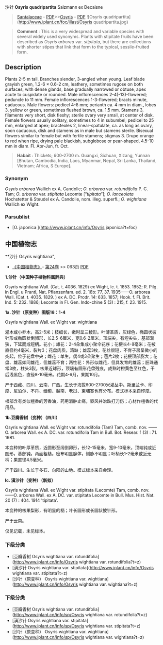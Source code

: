 沙针 **Osyris quadripartita** Salzmann ex Decaisne

> [Santalaceae](http://www.iplant.cn/info/Santalaceae?t=foc) - [PDF](http://www.iplant.cn/foc/pdf/Santalaceae.pdf)>>[Osyris](http://www.iplant.cn/info/Osyris?t=foc) - [PDF](http://www.iplant.cn/foc/pdf/Osyris.pdf)
![Osyris quadripartita](http://www.iplant.cn/foc/illast/Osyris quadripartita.jpg)

> **Comment** : 
> This is a very widespread and variable species with several widely used synonyms. Plants with stipitate fruits have been described as *Osyris* *arborea* var. *stipitata*, but there are collections with shorter stipes that link that form to the typical, sessile-fruited form.

## Description

Plants 2-5 m tall. Branches slender, 3-angled when young. Leaf blade grayish green, 1.2-6 × 0.6-2 cm, leathery, sometimes rugose on both surfaces, with dense glands, base gradually narrowed or obtuse, apex acute to cuspidate or rounded. Male inflorescences 2-4(-13)-flowered; peduncle to 11 mm. Female inflorescences 1-3-flowered; bracts minute, caducous. Male flowers: pedicel 4-8 mm; perianth ca. 4 mm in diam., lobes 3, yellow or green, sometimes flushed brown, ca. 1.5 mm. Stamens 3, filaments very short, disk fleshy; sterile ovary very small, at center of disk. Female flowers usually solitary, sometimes to 4 in subumbel; pedicel to 25 mm, enlarged at apex; bracteoles 2, linear-spatulate, ca. as long as ovary, soon caducous, disk and stamens as in male but stamens sterile. Bisexual flowers similar to female but with fertile stamens; stigmas 3. Drupe orange to red when ripe, drying pale blackish, subglobose or pear-shaped, 4.5-10 mm in diam. Fl. Apr-Jun, fr. Oct.

> **Habait** : 
> Thickets; 600-2700 m. Guangxi, Sichuan, Xizang, Yunnan [Bhutan, Cambodia, India, Laos, Myanmar, Nepal, Sri Lanka, Thailand, Vietnam; Africa, S Europe].

### Synonym
*Osyris* *arborea* Wallich ex A. Candolle; *O*. *arborea* var. *rotundifolia* P. C. Tam; *O*. *arborea* var. *stipitata* Lecomte [“*tipitata*”]; *O*. *lanceolata* Hochstetter & Steudel ex A. Candolle, nom. illeg. superfl.; *O*. *wightiana* Wallich ex Wight.

### Parsublist

* [O.  japonica  ](http://www.iplant.cn/info/Osyris japonica?t=foc)

## 中国植物志

**沙针 Osyris wightiana",

* [《中国植物志》](http://www.iplant.cn/frps)- [第24卷](http://www.iplant.cn/frps/vol/24) >> 063页 [PDF](http://www.iplant.cn/frps/pdf/24/063a.pdf)

**1.沙针（中国种子植物科属辞典）**

Osyris wightiana Wall. (Cat. t. 4036. 1829) ex Wight, Ic. t. 1853. 1852; R. Pilg. in Engl. u Prantl, Nat. Pflanzenfam. ed. 2. 16b: 77, 37. 1935——O. arborea Wall. (Cat. t. 4035. 1829. ) ex A. DC. Prodr. 14: 633. 1857; Hook. f. Fl. Brit. Ind. 5: 232. 1886; Lecomte in Fl. Gen. Indo-chine 5 (3) : 215, f. 23. 1915.

**1a. 沙针（原变种）图版16：1-4**

Osyris wightiana Wall. ex Wight var. wightiana

灌木或小乔木，高2-5米；枝细长，嫩时呈三棱形。叶薄革质，灰绿色，椭圆状披针形或椭圆状倒卵形，长2.5-6厘米，宽0.6-2厘米，顶端尖，有短尖头，基部渐狭，下延而成短柄。花小；雄花：2-4朵集成小聚伞花序；花梗长4-8毫米；花被直径约4毫米，裂片3；花盘肉质，湾缺；雄蕊3枚，花丝很短，不育子房呈微小的突起，位于花盘中央；雌花：单生，偶4或3朵聚生；苞片2枚；花梗顶部膨大；花盘、雄蕊如同雄花，但雄蕊不育；两性花：外形似雌花，但具发育的雄蕊；胚珠通常3枚，柱头3裂。核果近球形，顶端有圆形花盘残痕，成熟时橙黄色至红色，干后浅黑色，直径8-10毫米。花期4-6月，果期10月。

产于西藏、四川、云南、广西。生长于海拔600-2700米灌丛中。斯里兰卡、印度、尼泊尔、不丹、缅甸、越南、老挝、柬埔寨也有分布。模式标本采自印度。

根部含有类似檀香的芳香油，药用消肿止痛，驱风并治跌打刀伤；心材作檀香的代用品。

**1b.豆瓣香树（变种）（四川）**

Osyris wightiana Wall. ex Wight var. rotundifolia (Tam) Tam, comb. nov. ——O. arborea Wall. ex A. DC. var. rotundifolia Tam in Bull. Bot. Resear. 1 (3) : 71. 1981.

本变种的叶厚革质，近圆形至阔倒卵形，长12-15毫米，宽9-10毫米，顶端钝或近圆形，基部钝，两面粗糙，密布明显腺体，侧脉不明显；叶柄长1-2毫米或近无柄；果直径4.5毫米。

产于四川。生长于多石、向阳的山地。模式标本采自会理。

**lc. 滇沙针（变种）（新拟）**

Osyris wightiana Wall. ex Wight var. stipitata (Lecomte) Tam, comb. nov. ——O. arborea Wall. ex A. DC. var. stipitata Lecomte in Bull. Mus. Hist. Nat. 20 (7) : 404. 1914 'tipitata'.

本变种的核果梨形，有明显的柄；叶长圆形或长圆状披针形。

产于云南。

仅见记载，未见标本。

### 下级分类
* [豆瓣香树  Osyris wightiana var. rotundifolia](http://www.iplant.cn/info/Osyris wightiana var. rotundifolia?t=z)
* [滇沙针  Osyris wightiana var. stipitata](http://www.iplant.cn/info/Osyris wightiana var. stipitata?t=z)
* [沙针（原变种）  Osyris wightiana var. wightiana](http://www.iplant.cn/info/Osyris wightiana var. wightiana?t=z)

### 下级分类
* [豆瓣香树  Osyris wightiana var. rotundifolia](http://www.iplant.cn/info/sp/Osyris wightiana var. rotundifolia?t=z)
* [滇沙针  Osyris wightiana var. stipitata](http://www.iplant.cn/info/sp/Osyris wightiana var. stipitata?t=z)
* [沙针（原变种）  Osyris wightiana var. wightiana](http://www.iplant.cn/info/sp/Osyris wightiana var. wightiana?t=z)
